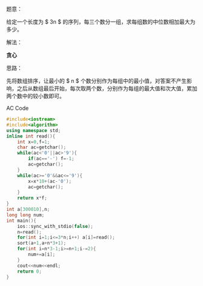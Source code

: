题意：

给定一个长度为 $ 3n $ 的序列，每三个数分一组，求每组数的中位数相加最大为多少。

解法：

**贪心** 

思路：

先将数组排序，让最小的 $ n $ 个数分别作为每组中的最小值，对答案不产生影响，之后从数组最后开始，每次取两个数，分别作为每组的最大值和次大值，累加两个数中的较小数即可。

AC Code

```cpp
#include<iostream>
#include<algorithm>
using namespace std;
inline int read(){
    int x=0,f=1;
    char ac=getchar();
    while(ac<'0'||ac>'9'){
        if(ac=='-') f=-1;
        ac=getchar();
    }
    while(ac>='0'&&ac<='9'){
        x=x*10+(ac-'0');
        ac=getchar();
    }
    return x*f;
}
int a[300010],n;
long long num;
int main(){
    ios::sync_with_stdio(false);
    n=read();
    for(int i=1;i<=3*n;i++) a[i]=read();
    sort(a+1,a+n*3+1);
    for(int i=n*3-1;i>=n+1;i-=2){
        num+=a[i];
    }
    cout<<num<<endl;
    return 0;
}
```